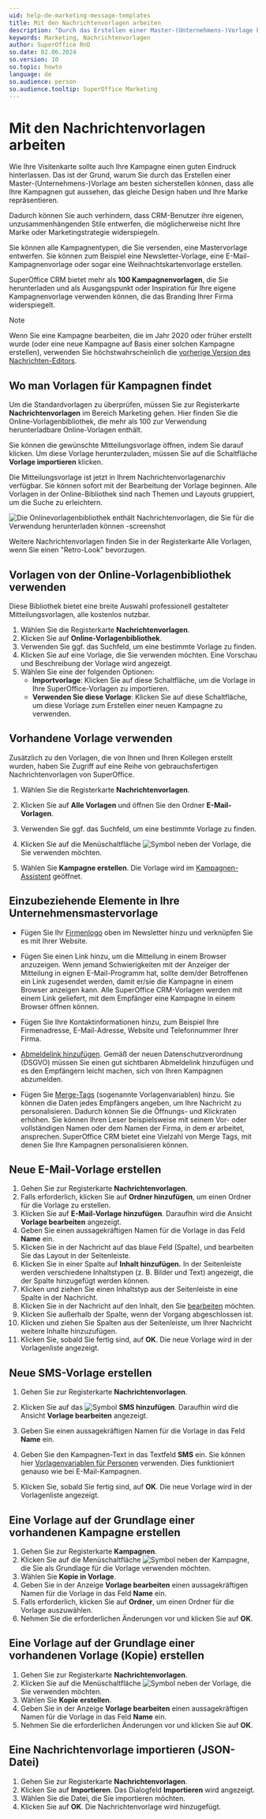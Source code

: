 ```yaml
---
uid: help-de-marketing-message-templates
title: Mit den Nachrichtenvorlagen arbeiten
description: "Durch das Erstellen einer Master-(Unternehmens-)Vorlage können Sie am besten sicherstellen, dass alle Ihre Kampagnen gut aussehen, das gleiche Design haben und Ihre Marke repräsentieren."
keywords: Marketing, Nachrichtenvorlagen
author: SuperOffice RnD
so.date: 02.06.2024
so.version: 10
so.topic: howto
language: de
so.audience: person
so.audience.tooltip: SuperOffice Marketing
---
```


# Mit den Nachrichtenvorlagen arbeiten

Wie Ihre Visitenkarte sollte auch Ihre Kampagne einen guten Eindruck hinterlassen. Das ist der Grund, warum Sie durch das Erstellen einer Master-(Unternehmens-)Vorlage am besten sicherstellen können, dass alle Ihre Kampagnen gut aussehen, das gleiche Design haben und Ihre Marke repräsentieren.

Dadurch können Sie auch verhindern, dass CRM-Benutzer ihre eigenen, unzusammenhängenden Stile entwerfen, die möglicherweise nicht Ihre Marke oder Marketingstrategie widerspiegeln.

Sie können alle Kampagnentypen, die Sie versenden, eine Mastervorlage entwerfen. Sie können zum Beispiel eine Newsletter-Vorlage, eine E-Mail-Kampagnenvorlage oder sogar eine Weihnachtskartenvorlage erstellen.

SuperOffice CRM bietet mehr als **100 Kampagnenvorlagen**, die Sie herunterladen und als Ausgangspunkt oder Inspiration für Ihre eigene Kampagnenvorlage verwenden können, die das Branding Ihrer Firma widerspiegelt.

> [!NOTE]
> Wenn Sie eine Kampagne bearbeiten, die im Jahr 2020 oder früher erstellt wurde (oder eine neue Kampagne auf Basis einer solchen Kampagne erstellen), verwenden Sie höchstwahrscheinlich die [vorherige Version des Nachrichten-Editors][5].

## Wo man Vorlagen für Kampagnen findet

Um die Standardvorlagen zu überprüfen, müssen Sie zur Registerkarte **Nachrichtenvorlagen** im Bereich Marketing gehen. Hier finden Sie die Online-Vorlagenbibliothek, die mehr als 100 zur Verwendung herunterladbare Online-Vorlagen enthält.

Sie können die gewünschte Mitteilungsvorlage öffnen, indem Sie darauf klicken. Um diese Vorlage herunterzuladen, müssen Sie auf die Schaltfläche **Vorlage importieren** klicken.

Die Mitteilungsvorlage ist jetzt in Ihrem Nachrichtenvorlagenarchiv verfügbar. Sie können sofort mit der Bearbeitung der Vorlage beginnen. Alle Vorlagen in der Online-Bibliothek sind nach Themen und Layouts gruppiert, um die Suche zu erleichtern.

![Die Onlinevorlagenbibliothek enthält Nachrichtenvorlagen, die Sie für die Verwendung herunterladen können -screenshot][img3]

Weitere Nachrichtenvorlagen finden Sie in der Registerkarte Alle Vorlagen, wenn Sie einen "Retro-Look" bevorzugen.

## Vorlagen von der Online-Vorlagenbibliothek verwenden

Diese Bibliothek bietet eine breite Auswahl professionell gestalteter Mitteilungsvorlagen, alle kostenlos nutzbar.

1. Wählen Sie die Registerkarte **Nachrichtenvorlagen**.
2. Klicken Sie auf **Online-Vorlagenbibliothek**.
3. Verwenden Sie ggf. das Suchfeld, um eine bestimmte Vorlage zu finden.
4. Klicken Sie auf eine Vorlage, die Sie verwenden möchten. Eine Vorschau und Beschreibung der Vorlage wird angezeigt.
5. Wählen Sie eine der folgenden Optionen:
    * **Importvorlage**: Klicken Sie auf diese Schaltfläche, um die Vorlage in Ihre SuperOffice-Vorlagen zu importieren.
    * **Verwenden Sie diese Vorlage**: Klicken Sie auf diese Schaltfläche, um diese Vorlage zum Erstellen einer neuen Kampagne zu verwenden.

## Vorhandene Vorlage verwenden

Zusätzlich zu den Vorlagen, die von Ihnen und Ihren Kollegen erstellt wurden, haben Sie Zugriff auf eine Reihe von gebrauchsfertigen Nachrichtenvorlagen von SuperOffice.

1. Wählen Sie die Registerkarte **Nachrichtenvorlagen**.

2. Klicken Sie auf **Alle Vorlagen** und öffnen Sie den Ordner **E-Mail-Vorlagen**.

3. Verwenden Sie ggf. das Suchfeld, um eine bestimmte Vorlage zu finden.

4. Klicken Sie auf die Menüschaltfläche ![Symbol][img1] neben der Vorlage, die Sie verwenden möchten.

5. Wählen Sie **Kampagne erstellen**. Die Vorlage wird im [Kampagnen-Assistent][1] geöffnet.

## Einzubeziehende Elemente in Ihre Unternehmensmastervorlage

* Fügen Sie Ihr [Firmenlogo][4] oben im Newsletter hinzu und verknüpfen Sie es mit Ihrer Website.

* Fügen Sie einen Link hinzu, um die Mitteilung in einem Browser anzuzeigen. Wenn jemand Schwierigkeiten mit der Anzeiger der Mitteilung in eignen E-Mail-Programm hat, sollte dem/der Betroffenen ein Link zugesendet werden, damit er/sie die Kampagne in einem Browser anzeigen kann. Alle SuperOffice CRM-Vorlagen werden mit einem Link geliefert, mit dem Empfänger eine Kampagne in einem Browser öffnen können.

* Fügen Sie Ihre Kontaktinformationen hinzu, zum Beispiel Ihre Firmenadresse, E-Mail-Adresse, Website und Telefonnummer Ihrer Firma.

* [Abmeldelink hinzufügen][6]. Gemäß der neuen Datenschutzverordnung (DSGVO) müssen Sie einen gut sichtbaren Abmeldelink hinzufügen und es den Empfängern leicht machen, sich von Ihren Kampagnen abzumelden.

* Fügen Sie [Merge-Tags][3] (sogenannte Vorlagenvariablen) hinzu. Sie können die Daten jedes Empfängers angeben, um Ihre Nachricht zu personalisieren. Dadurch können Sie die Öffnungs- und Klickraten erhöhen. Sie können Ihren Leser beispielsweise mit seinem Vor- oder vollständigen Namen oder dem Namen der Firma, in dem er arbeitet, ansprechen. SuperOffice CRM bietet eine Vielzahl von Merge Tags, mit denen Sie Ihre Kampagnen personalisieren können.

## Neue E-Mail-Vorlage erstellen

1. Gehen Sie zur Registerkarte **Nachrichtenvorlagen**.
2. Falls erforderlich, klicken Sie auf **Ordner hinzufügen**, um einen Ordner für die Vorlage zu erstellen.
3. Klicken Sie auf **E-Mail-Vorlage hinzufügen**. Daraufhin wird die Ansicht **Vorlage bearbeiten** angezeigt.
4. Geben Sie einen aussagekräftigen Namen für die Vorlage in das Feld **Name** ein.
5. Klicken Sie in der Nachricht auf das blaue Feld (Spalte), und bearbeiten Sie das Layout in der Seitenleiste.
6. Klicken Sie in einer Spalte auf **Inhalt hinzufügen.** In der Seitenleiste werden verschiedene Inhaltstypen (z. B. Bilder und Text) angezeigt, die der Spalte hinzugefügt werden können.
7. Klicken und ziehen Sie einen Inhaltstyp aus der Seitenleiste in eine Spalte in der Nachricht.
8. Klicken Sie in der Nachricht auf den Inhalt, den Sie [bearbeiten][2] möchten.
9. Klicken Sie außerhalb der Spalte, wenn der Vorgang abgeschlossen ist.
10. Klicken und ziehen Sie Spalten aus der Seitenleiste, um Ihrer Nachricht weitere Inhalte hinzuzufügen.
11. Klicken Sie, sobald Sie fertig sind, auf **OK**. Die neue Vorlage wird in der Vorlagenliste angezeigt.

## Neue SMS-Vorlage erstellen

1. Gehen Sie zur Registerkarte **Nachrichtenvorlagen**.

2. Klicken Sie auf das ![Symbol][img2] **SMS hinzufügen**. Daraufhin wird die Ansicht **Vorlage bearbeiten** angezeigt.

3. Geben Sie einen aussagekräftigen Namen für die Vorlage in das Feld **Name** ein.

4. Geben Sie den Kampagnen-Text in das Textfeld **SMS** ein. Sie können hier [Vorlagenvariablen für Personen][3] verwenden. Dies funktioniert genauso wie bei E-Mail-Kampagnen.

5. Klicken Sie, sobald Sie fertig sind, auf **OK**. Die neue Vorlage wird in der Vorlagenliste angezeigt.

## Eine Vorlage auf der Grundlage einer vorhandenen Kampagne erstellen

1. Gehen Sie zur Registerkarte **Kampagnen**.
2. Klicken Sie auf die Menüschaltfläche ![Symbol][img1] neben der Kampagne, die Sie als Grundlage für die Vorlage verwenden möchten.
3. Wählen Sie **Kopie in Vorlage**.
4. Geben Sie in der Anzeige **Vorlage bearbeiten** einen aussagekräftigen Namen für die Vorlage in das Feld **Name** ein.
5. Falls erforderlich, klicken Sie auf **Ordner**, um einen Ordner für die Vorlage auszuwählen.
6. Nehmen Sie die erforderlichen Änderungen vor und klicken Sie auf **OK**.

## Eine Vorlage auf der Grundlage einer vorhandenen Vorlage (Kopie) erstellen

1. Gehen Sie zur Registerkarte **Nachrichtenvorlagen**.
2. Klicken Sie auf die Menüschaltfläche ![Symbol][img1] neben der Vorlage, die Sie verwenden möchten.
3. Wählen Sie **Kopie erstellen**.
4. Geben Sie in der Anzeige **Vorlage bearbeiten** einen aussagekräftigen Namen für die Vorlage in das Feld **Name** ein.
5. Nehmen Sie die erforderlichen Änderungen vor und klicken Sie auf **OK**.

## Eine Nachrichtenvorlage importieren (JSON-Datei)

1. Gehen Sie zur Registerkarte **Nachrichtenvorlagen**.
2. Klicken Sie auf **Importieren**. Das Dialogfeld **Importieren** wird angezeigt.
3. Wählen Sie die Datei, die Sie importieren möchten.
4. Klicken Sie auf **OK**. Die Nachrichtenvorlage wird hinzugefügt.

<!-- Referenced links -->
[1]: ../mailing/learn/create/index.md
[2]: ../editor/learn/edit-paragraph.md
[3]: ../editor/learn/add-merge-tag.md
[4]: add-images.md
[5]: ../editor/learn/index.md#old
[6]: ../editor/learn/add-unsubscribe-link.md

<!-- Referenced images -->
[img1]: ../../../media/icons/btn-menu.png
[img2]: ../../../media/icons/btn-add.png
[img3]: ../../../media/loc/en/marketing/work-with-templates.png
